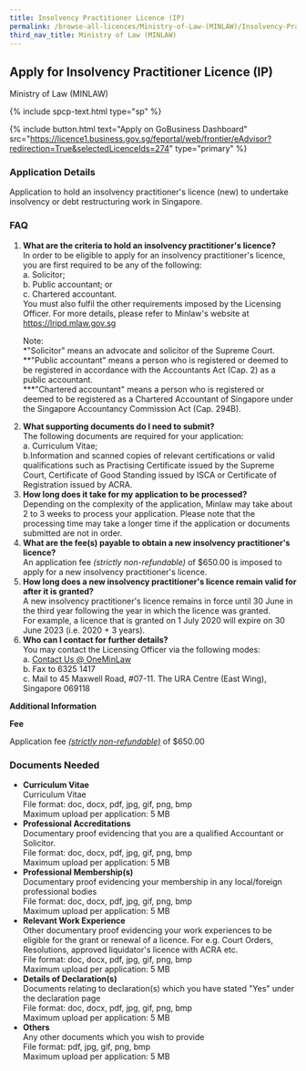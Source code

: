 ```yaml
---
title: Insolvency Practitioner Licence (IP)
permalink: /browse-all-licences/Ministry-of-Law-(MINLAW)/Insolvency-Practitioner-Licence-(IP)
third_nav_title: Ministry of Law (MINLAW)
---
```


## Apply for Insolvency Practitioner Licence (IP)

Ministry of Law (MINLAW)

{% include spcp-text.html type="sp" %}

{% include button.html text="Apply on GoBusiness Dashboard" src="https://licence1.business.gov.sg/feportal/web/frontier/eAdvisor?redirection=True&selectedLicenceIds=274" type="primary" %}

### Application Details

<p>Application to hold an insolvency practitioner's licence (new) to undertake insolvency or debt restructuring work in Singapore.</p>
 <H3>FAQ</H3>
 <ol>
 <li><strong>What are the criteria to hold an insolvency practitioner's licence?</strong><br>
 In order to be eligible to apply for an insolvency practitioner's licence, you are first required to be any of the following:<br>
 a. Solicitor;<br>
 b. Public accountant; or<br>
 c. Chartered accountant.<br>
 You must also fulfil the other requirements imposed by the Licensing Officer. For more details, please refer to Minlaw's website at <a href="https://lripd.mlaw.gov.sg/" target="_blank" rel="noopener">https://lripd.mlaw.gov.sg</a><br>
 <p>Note:<br>
 *"Solicitor" means an advocate and solicitor of the Supreme Court.<br>
 **"Public accountant" means a person who is registered or deemed to be registered in accordance with the Accountants Act (Cap. 2) as a public accountant.<br>
 ***"Chartered accountant" means a person who is registered or deemed to be registered as a Chartered Accountant of Singapore under the Singapore Accountancy Commission Act (Cap. 294B).</p></li>
 <li><strong>What supporting documents do I need to submit?</strong><br>
 The following documents are required for your application:<br>
 a. Curriculum Vitae;<br>
 b.Information and scanned copies of relevant certifications or valid qualifications such as Practising Certificate issued by the Supreme Court, Certificate of Good Standing issued by ISCA or Certificate of Registration issued by ACRA.</li>
 <li><strong>How long does it take for my application to be processed?</strong><br>
 Depending on the complexity of the application, Minlaw may take about 2 to 3 weeks to process your application. Please note that the processing time may take a longer time if the application or documents submitted are not in order.</li>
 <li><strong>What are the fee(s) payable to obtain a new insolvency practitioner's licence?</strong><br>
 An application fee <em>(strictly non-refundable)</em> of $650.00 is imposed to apply for a new insolvency practitioner's licence.</li>
 <li><strong>How long does a new insolvency practitioner's licence remain valid for after it is granted?</strong><br>
 A new insolvency practitioner's licence remains in force until 30 June in the third year following the year in which the licence was granted.<br>
 For example, a licence that is granted on 1 July 2020 will expire on 30 June 2023 (i.e. 2020 + 3 years).</li>
 <li><strong>Who can I contact for further details?</strong><br>
 You may contact the Licensing Officer via the following modes:<br>
 a. <a href="https://eservices.mlaw.gov.sg/enquiry/" target="_blank" rel="noopener">Contact Us @ OneMinLaw</a><br>
 b. Fax to 6325 1417<br>
 c. Mail to 45 Maxwell Road, #07-11. The URA Centre (East Wing), Singapore 069118</li>
 </ol>

**Additional Information**

<p><strong>Fee</strong></p>
 <p>Application fee <u><em>(strictly non-refundable)</em></u> of $650.00</p>

### Documents Needed

<ul>
 <li><strong>Curriculum Vitae</strong><br>
 Curriculum Vitae<br>
 File format: doc, docx, pdf, jpg, gif, png, bmp<br>
 Maximum upload per application: 5 MB</li>
 <li><strong>Professional Accreditations</strong><br>
 Documentary proof evidencing that you are a qualified Accountant or Solicitor.<br>
 File format: doc, docx, pdf, jpg, gif, png, bmp<br>
 Maximum upload per application: 5 MB</li>
 <li><strong>Professional Membership(s)</strong><br>
 Documentary proof evidencing your membership in any local/foreign professional bodies<br>
 File format: doc, docx, pdf, jpg, gif, png, bmp<br>
 Maximum upload per application: 5 MB</li>
 <li><strong>Relevant Work Experience</strong><br>
 Other documentary proof evidencing your work experiences to be eligible for the grant or renewal of a licence. For e.g. Court Orders, Resolutions, approved liquidator's licence with ACRA etc.<br>
 File format: doc, docx, pdf, jpg, gif, png, bmp<br>
 Maximum upload per application: 5 MB</li>
 <li><strong>Details of Declaration(s)</strong><br>
 Documents relating to declaration(s) which you have stated "Yes" under the declaration page<br>
 File format: doc, docx, pdf, jpg, gif, png, bmp<br>
 Maximum upload per application: 5 MB</li>
 <li><strong>Others</strong><br>
 Any other documents which you wish to provide<br>
 File format: pdf, jpg, gif, png, bmp<br>
 Maximum upload per application: 5 MB</li>
 </ul>

